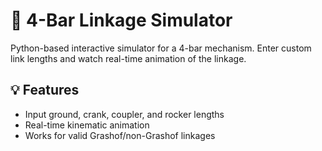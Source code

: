 # 🔗 4-Bar Linkage Simulator

Python-based interactive simulator for a 4-bar mechanism. Enter custom link lengths and watch real-time animation of the linkage.

## 💡 Features
- Input ground, crank, coupler, and rocker lengths
- Real-time kinematic animation
- Works for valid Grashof/non-Grashof linkages

